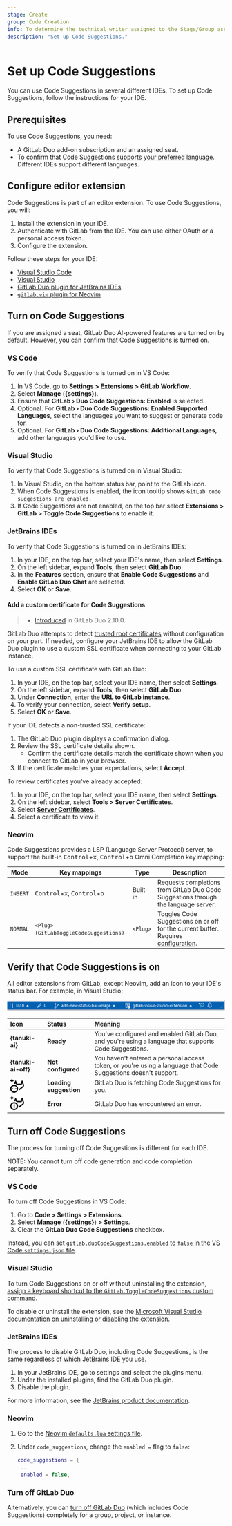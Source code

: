 ```yaml
---
stage: Create
group: Code Creation
info: To determine the technical writer assigned to the Stage/Group associated with this page, see https://handbook.gitlab.com/handbook/product/ux/technical-writing/#assignments
description: "Set up Code Suggestions."
---
```


# Set up Code Suggestions

You can use Code Suggestions in several different IDEs.
To set up Code Suggestions, follow the instructions for your IDE.

## Prerequisites

To use Code Suggestions, you need:

- A GitLab Duo add-on subscription and an assigned seat.
- To confirm that Code Suggestions [supports your preferred language](supported_extensions.md#supported-languages).
  Different IDEs support different languages.

## Configure editor extension

Code Suggestions is part of an editor extension. To use Code Suggestions, you will:

1. Install the extension in your IDE.
1. Authenticate with GitLab from the IDE. You can use either OAuth or a personal access token.
1. Configure the extension.

Follow these steps for your IDE:

- [Visual Studio Code](../../../../editor_extensions/visual_studio_code/setup.md)
- [Visual Studio](../../../../editor_extensions/visual_studio/setup.md)
- [GitLab Duo plugin for JetBrains IDEs](../../../../editor_extensions/jetbrains_ide/setup.md)
- [`gitlab.vim` plugin for Neovim](../../../../editor_extensions/neovim/setup.md)

## Turn on Code Suggestions

If you are assigned a seat, GitLab Duo AI-powered features are turned on by default.
However, you can confirm that Code Suggestions is turned on.

### VS Code

To verify that Code Suggestions is turned on in VS Code:

1. In VS Code, go to **Settings > Extensions > GitLab Workflow**.
1. Select **Manage** (**{settings}**).
1. Ensure that **GitLab › Duo Code Suggestions: Enabled** is selected.
1. Optional. For **GitLab › Duo Code Suggestions: Enabled Supported Languages**,
   select the languages you want to suggest or generate code for.
1. Optional. For **GitLab › Duo Code Suggestions: Additional Languages**, add other languages you'd like to use.

### Visual Studio

To verify that Code Suggestions is turned on in Visual Studio:

1. In Visual Studio, on the bottom status bar, point to the GitLab icon.
1. When Code Suggestions is enabled, the icon tooltip shows `GitLab code suggestions are enabled.`
1. If Code Suggestions are not enabled, on the top bar select **Extensions > GitLab > Toggle Code Suggestions** to enable it.

### JetBrains IDEs

To verify that Code Suggestions is turned on in JetBrains IDEs:

1. In your IDE, on the top bar, select your IDE's name, then select **Settings**.
1. On the left sidebar, expand **Tools**, then select **GitLab Duo**.
1. In the **Features** section, ensure that **Enable Code Suggestions** and **Enable GitLab Duo Chat** are selected.
1. Select **OK** or **Save**.

#### Add a custom certificate for Code Suggestions

> - [Introduced](https://gitlab.com/gitlab-org/editor-extensions/gitlab-jetbrains-plugin/-/issues/561) in GitLab Duo 2.10.0.

GitLab Duo attempts to detect [trusted root certificates](https://www.jetbrains.com/help/idea/ssl-certificates.html)
without configuration on your part. If needed, configure your JetBrains IDE to allow the GitLab Duo plugin
to use a custom SSL certificate when connecting to your GitLab instance.

To use a custom SSL certificate with GitLab Duo:

1. In your IDE, on the top bar, select your IDE name, then select **Settings**.
1. On the left sidebar, expand **Tools**, then select **GitLab Duo**.
1. Under **Connection**, enter the **URL to GitLab instance**.
1. To verify your connection, select **Verify setup**.
1. Select **OK** or **Save**.

If your IDE detects a non-trusted SSL certificate:

1. The GitLab Duo plugin displays a confirmation dialog.
1. Review the SSL certificate details shown.
   - Confirm the certificate details match the certificate shown when you connect to GitLab in your browser.
1. If the certificate matches your expectations, select **Accept**.

To review certificates you've already accepted:

1. In your IDE, on the top bar, select your IDE name, then select **Settings**.
1. On the left sidebar, select **Tools > Server Certificates**.
1. Select [**Server Certificates**](https://www.jetbrains.com/help/idea/settings-tools-server-certificates.html).
1. Select a certificate to view it.

### Neovim

Code Suggestions provides a LSP (Language Server Protocol) server, to support the built-in
<kbd>Control</kbd>+<kbd>x</kbd>, <kbd>Control</kbd>+<kbd>o</kbd> Omni Completion key mapping:

| Mode     | Key mappings                          | Type      | Description |
|----------|---------------------------------------|-----------|-------------|
| `INSERT` | <kbd>Control</kbd>+<kbd>x</kbd>, <kbd>Control</kbd>+<kbd>o</kbd> | Built-in | Requests completions from GitLab Duo Code Suggestions through the language server. |
| `NORMAL` | `<Plug>(GitLabToggleCodeSuggestions)` | `<Plug>`  | Toggles Code Suggestions on or off for the current buffer. Requires [configuration](../../../../editor_extensions/neovim/_index.md#configure-plug-key-mappings). |

## Verify that Code Suggestions is on

All editor extensions from GitLab, except Neovim, add an icon to your IDE's status bar.
For example, in Visual Studio:

![The status bar in Visual Studio.](../../../../editor_extensions/img/visual_studio_status_bar_v17_4.png)

| Icon | Status | Meaning |
| :--- | :----- | :------ |
| **{tanuki-ai}** | **Ready** | You've configured and enabled GitLab Duo, and you're using a language that supports Code Suggestions. |
| **{tanuki-ai-off}** | **Not configured** | You haven't entered a personal access token, or you're using a language that Code Suggestions doesn't support. |
| ![The status icon for fetching Code Suggestions.](../../../../editor_extensions/img/code_suggestions_loading_v17_4.svg) | **Loading suggestion** | GitLab Duo is fetching Code Suggestions for you. |
| ![The status icon for a Code Suggestions error.](../../../../editor_extensions/img/code_suggestions_error_v17_4.svg) | **Error** | GitLab Duo has encountered an error. |

## Turn off Code Suggestions

The process for turning off Code Suggestions is different for each IDE.

NOTE:
You cannot turn off code generation and code completion separately.

### VS Code

To turn off Code Suggestions in VS Code:

1. Go to **Code > Settings > Extensions**.
1. Select **Manage** (**{settings}**) **> Settings**.
1. Clear the **GitLab Duo Code Suggestions** checkbox.

Instead, you can [set `gitlab.duoCodeSuggestions.enabled` to `false` in the VS Code `settings.json` file](../../../../editor_extensions/visual_studio_code/settings.md#extension-settings).

### Visual Studio

To turn Code Suggestions on or off without uninstalling the extension,
[assign a keyboard shortcut to the `GitLab.ToggleCodeSuggestions` custom command](../../../../editor_extensions/visual_studio/setup.md#configure-the-extension).

To disable or uninstall the extension, see the
[Microsoft Visual Studio documentation on uninstalling or disabling the extension](https://learn.microsoft.com/en-us/visualstudio/ide/finding-and-using-visual-studio-extensions?view=vs-2022#uninstall-or-disable-an-extension).

### JetBrains IDEs

The process to disable GitLab Duo, including Code Suggestions, is the same
regardless of which JetBrains IDE you use.

1. In your JetBrains IDE, go to settings and select the plugins menu.
1. Under the installed plugins, find the GitLab Duo plugin.
1. Disable the plugin.

For more information, see the [JetBrains product documentation](https://www.jetbrains.com/help/).

### Neovim

1. Go to the [Neovim `defaults.lua` settings file](https://gitlab.com/gitlab-org/editor-extensions/gitlab.vim/-/blob/main/lua/gitlab/config/defaults.lua).
1. Under `code_suggestions`, change the `enabled =` flag to `false`:

   ```lua
   code_suggestions = {
   ...
    enabled = false,
   ```

### Turn off GitLab Duo

Alternatively, you can [turn off GitLab Duo](../../../../user/gitlab_duo/turn_on_off.md#turn-off-gitlab-duo-features) (which includes Code Suggestions) completely for a group, project, or instance.
